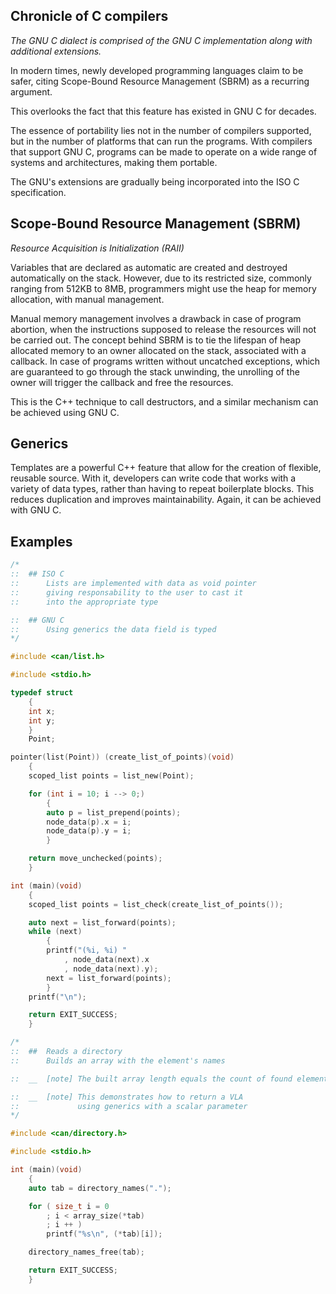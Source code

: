 ## Chronicle of C compilers

*The GNU C dialect is comprised of the GNU C implementation along with additional extensions.*

In modern times, newly developed programming languages claim to be safer, citing Scope-Bound Resource Management (SBRM) as a recurring argument.

This overlooks the fact that this feature has existed in GNU C for decades.

The essence of portability lies not in the number of compilers supported, but in the number of platforms that can run the programs. With compilers that support GNU C, programs can be made to operate on a wide range of systems and architectures, making them portable.

The GNU's extensions are gradually being incorporated into the ISO C specification.

## Scope-Bound Resource Management (SBRM)
*Resource Acquisition is Initialization (RAII)*

Variables that are declared as automatic are created and destroyed automatically on the stack. However, due to its restricted size, commonly ranging from 512KB to 8MB, programmers might use the heap for memory allocation, with manual management.

Manual memory management involves a drawback in case of program abortion, when the instructions supposed to release the resources will not be carried out. The concept behind SBRM is to tie the lifespan of heap allocated memory to an owner allocated on the stack, associated with a callback. In case of programs written without uncatched exceptions, which are guaranteed to go through the stack unwinding, the unrolling of the owner will trigger the callback and free the resources.

This is the C++ technique to call destructors, and a similar mechanism can be achieved using GNU C.

## Generics

Templates are a powerful C++ feature that allow for the creation of flexible, reusable source. With it, developers can write code that works with a variety of data types, rather than having to repeat boilerplate blocks. This reduces duplication and improves maintainability. Again, it can be achieved with GNU C.

## Examples

```c
/*
::  ## ISO C
::      Lists are implemented with data as void pointer
::      giving responsability to the user to cast it
::      into the appropriate type

::  ## GNU C
::      Using generics the data field is typed
*/

#include <can/list.h>

#include <stdio.h>

typedef struct
    {
    int x;
    int y;
    }
    Point;

pointer(list(Point)) (create_list_of_points)(void)
    {
    scoped_list points = list_new(Point);

    for (int i = 10; i --> 0;)
        {
        auto p = list_prepend(points);
        node_data(p).x = i;
        node_data(p).y = i;
        }

    return move_unchecked(points);
    }

int (main)(void)
    {
    scoped_list points = list_check(create_list_of_points());

    auto next = list_forward(points);
    while (next)
        {
        printf("(%i, %i) "
            , node_data(next).x
            , node_data(next).y);
        next = list_forward(points);
        }
    printf("\n");

    return EXIT_SUCCESS;
    }
```

```c
/*
::  ##  Reads a directory
::      Builds an array with the element's names

::  __  [note] The built array length equals the count of found elements

::  __  [note] This demonstrates how to return a VLA
::             using generics with a scalar parameter
*/

#include <can/directory.h>

#include <stdio.h>

int (main)(void)
    {
    auto tab = directory_names(".");

    for ( size_t i = 0
        ; i < array_size(*tab)
        ; i ++ )
        printf("%s\n", (*tab)[i]);

    directory_names_free(tab);

    return EXIT_SUCCESS;
    }
```
